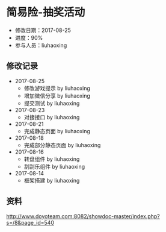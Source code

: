 # 简易险-抽奖活动
- 修改日期：2017-08-25
- 进度：90%  
- 参与人员：liuhaoxing

## 修改记录
- 2017-08-25
    * 修改游戏提示 by liuhaoxing
    * 增加微信分享 by liuhaoxing    
    * 提交测试 by liuhaoxing
- 2017-08-23
    * 对接接口 by liuhaoxing
- 2017-08-21
    * 完成静态页面 by liuhaoxing
- 2017-08-18
    * 完成部分静态页面 by liuhaoxing
- 2017-08-16
    * 转盘组件 by liuhaoxing
    * 刮刮乐组件 by liuhaoxing
- 2017-08-14
    * 框架搭建 by liuhaoxing

## 资料
http://www.doyoteam.com:8082/showdoc-master/index.php?s=/8&page_id=540